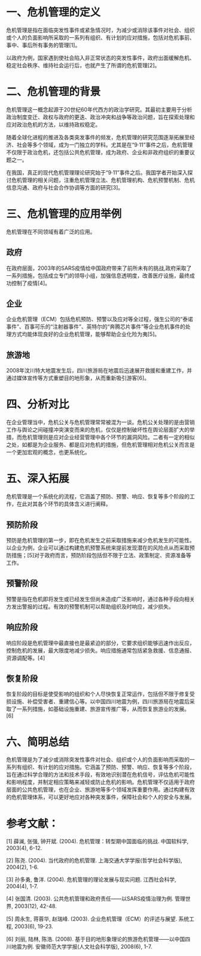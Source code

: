 # 一、危机管理的定义

危机管理是指在面临突发性事件或紧急情况时，为减少或消除该事件对社会、组织或个人的负面影响所采取的一系列有组织、有计划的应对措施，包括对危机事前、事中、事后所有事务的管理[1]。

以政府为例，国家遇到使社会陷入非正常状态的突发性事件，政府出面缓解危机、稳定社会秩序、维持社会运行后，也就产生了所谓的危机管理[2]。

# 二、危机管理的背景

危机管理这一概念起源于20世纪60年代西方的政治学研究。其最初主要用于分析政治制度变迁、政权与政府的更迭、政治冲突和战争等政治问题，旨在探索处理和应对政治危机的方法，以维持政权稳定。

随着全球化进程的推进及各类突发事件的频发，危机管理的研究范围逐渐拓展至经济、社会等多个领域，成为一门独立的学科。尤其是在“9·11”事件之后，危机管理不仅限于政治危机，还包括公共危机管理，成为政府、企业和非政府组织的重要议题之一。

在我国，真正的现代危机管理理论研究始于“9·11”事件之后。我国学者开始深入探讨危机管理的相关问题，注重危机管理立法、危机管理机构、危机预警机制、危机信息沟通、政府与社会合作协调等方面的研究[3]。

# 三、危机管理的应用举例

危机管理在不同领域有着广泛的应用。

## 政府

在政府层面，2003年的SARS疫情给中国政府带来了前所未有的挑战,政府采取了一系列措施，包括成立专门的领导小组，加强信息透明度，改善医疗设施，最终成功控制了疫情[4]。

## 企业

企业危机管理（ECM）包括危机预防、预警以及应对等全过程，强生公司的“泰诺事件”、百事可乐的“注射器事件”、英特尔的“奔腾芯片事件”等企业危机事件的处理方式均能体现良好的企业危机管理，能够帮助企业化险为夷[5]。

## 旅游地

2008年汶川特大地震发生后，四川旅游局在地震后迅速展开救援和重建工作，并通过媒体宣传等方式重塑目的地形象，从而重新吸引游客[6]。

# 四、分析对比

在企业管理当中，危机公关与危机管理常常被混为一谈。危机公关处理的是由营销工作与舆论之间碰撞冲突演变而来的危机，仅仅是控制破坏性在舆论层面扩大的举措，而危机管理则是应对企业经营管理中各个环节的漏洞风险。二者有一定的相似之处，如都是为企业服务、都是应对危机的措施，但危机管理相对危机公关而言是一个更加宏观的概念，也更系统化。

# 五、深入拓展

危机管理是一个系统化的流程，它涵盖了预防、预警、响应、恢复等多个阶段的工作，在此对其各个环节的具体含义进行阐释。

## 预防阶段

预防是危机管理的第一步，即在危机发生之前采取措施来减少危机发生的可能性。以企业为例，企业可以通过构建危机预警系统来提前发现潜在的风险点从而采取预防措施；[5]对于政府而言，预防阶段包括但不限于立法、政策制定、资源准备等工作。

## 预警阶段

预警是指在危机即将发生或已经发生但尚未造成广泛影响时，通过各种手段向相关方发出警报的过程。有效的预警机制可以帮助组织及时响应，减少损失。

## 响应阶段

响应阶段是危机管理中最直接也是最紧迫的部分，它要求组织能够迅速作出反应，控制危机的发展，最大限度地减少损失。响应措施通常包括紧急救援、信息通报、资源调配等。[4]

## 恢复阶段

恢复阶段的目标是使受影响的组织和个人尽快恢复正常运作，包括但不限于修复受损设施、补偿受害者、重建信心等。以中国四川地震为例，四川旅游局在地震后采取了一系列措施，如基础设施重建、旅游宣传推广等，从而恢复旅游业的发展。[6]

# 六、简明总结

危机管理是为了减少或消除突发性事件对社会、组织或个人的负面影响而采取的一系列有组织、有计划的应对措施。它涵盖了预防、预警、响应、恢复等多个阶段，旨在通过科学合理的方法和技术手段，有效地识别潜在危机信号，评估危机可能性和影响程度，并制定相应策略来减轻或防止危机的影响。危机管理不仅适用于政府层面的公共危机管理，也在企业、旅游地等多个领域发挥重要作用。通过构建有效的危机管理体系，可以更好地应对各种突发事件，保障社会和个人的安全与发展。

# 参考文献：

[1] 薛澜, 张强, 钟开斌. (2004). 危机管理：转型期中国面临的挑战. 中国软科学, 2003(4), 6-12.

[2] 陈尧. (2004). 当代政府的危机管理. 上海交通大学学报(哲学社会科学版), 2004(2), 1-6.

[3] 孙多勇, 鲁洋. (2004). 危机管理的理论发展与现实问题. 江西社会科学, 2004(4), 1-7.

[4] 张国清. (2003). 公共危机管理和政府责任——以SARS疫情治理为例. 管理世界, 2003(12), 42-48.

[5] 周永生, 蒋蓉华, 赵瑞峰. (2003). 企业危机管理（ECM）的评述与展望. 系统工程, 2003(6), 19-23.

[6] 刘丽, 陆林, 陈浩. (2008). 基于目的地形象理论的旅游危机管理——以中国四川地震为例. 安徽师范大学学报(人文社会科学版), 2008(6), 1-7.
